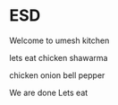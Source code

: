 # ESD


Welcome to umesh kitchen

lets eat chicken shawarma

chicken 
onion
bell pepper








We are done
Lets eat
